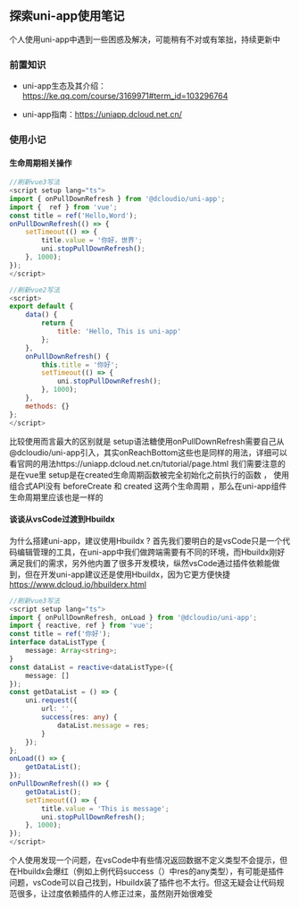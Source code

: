 ## 探索uni-app使用笔记

个人使用uni-app中遇到一些困惑及解决，可能稍有不对或有笨拙，持续更新中

### 前置知识

- uni-app生态及其介绍：https://ke.qq.com/course/3169971#term_id=103296764

- uni-app指南：https://uniapp.dcloud.net.cn/
### 使用小记

#### **生命周期相关操作**

```typescript
//刷新vue3写法
<script setup lang="ts">
import { onPullDownRefresh } from '@dcloudio/uni-app';
import {  ref } from 'vue';
const title = ref('Hello,Word');
onPullDownRefresh(() => {
	setTimeout(() => {
		title.value = '你好，世界';
		uni.stopPullDownRefresh();
	}, 1000);
});
</script>
```

```javascript
//刷新vue2写法
<script>
export default {
	data() {
		return {
			title: 'Hello, This is uni-app'
		};
	},
	onPullDownRefresh() {
		this.title = '你好';
		setTimeout(() => {
			uni.stopPullDownRefresh();
		}, 1000);
	},
	methods: {}
};
</script>
```

比较使用而言最大的区别就是 setup语法糖使用onPullDownRefresh需要自己从@dcloudio/uni-app引入，其实onReachBottom这些也是同样的用法，详细可以看官网的用法https://uniapp.dcloud.net.cn/tutorial/page.html 我们需要注意的是在vue里 setup是在created生命周期函数被完全初始化之前执行的函数 ， 使用组合式API没有 beforeCreate 和 created 这两个生命周期 ，那么在uni-app组件生命周期里应该也是一样的



#### **谈谈从vsCode过渡到Hbuildx**

为什么搭建uni-app，建议使用Hbuildx ?
首先我们要明白的是vsCode只是一个代码编辑管理的工具，在uni-app中我们做跨端需要有不同的环境，而Hbuildx刚好满足我们的需求，另外他内置了很多开发模块，纵然vsCode通过插件依赖能做到，但在开发uni-app建议还是使用Hbuildx，因为它更方便快捷 https://www.dcloud.io/hbuilderx.html

```typescript
//刷新vue3写法
<script setup lang="ts">
import { onPullDownRefresh, onLoad } from '@dcloudio/uni-app';
import { reactive, ref } from 'vue';
const title = ref('你好');
interface dataListType {
	message: Array<string>;
}
const dataList = reactive<dataListType>({
	message: []
});
const getDataList = () => {
	uni.request({
		url: '',
		success(res: any) {
			dataList.message = res;
		}
	});
};
onLoad(() => {
	getDataList();
});
onPullDownRefresh(() => {
	getDataList();
	setTimeout(() => {
		title.value = 'This is message';
		uni.stopPullDownRefresh();
	}, 1000);
});
</script>
```

个人使用发现一个问题，在vsCode中有些情况返回数据不定义类型不会提示，但在Hbuildx会爆红（例如上例代码success（）中res的any类型），有可能是插件问题，vsCode可以自己找到，Hbuildx装了插件也不太行。但这无疑会让代码规范很多，让过度依赖插件的人修正过来，虽然刚开始很难受